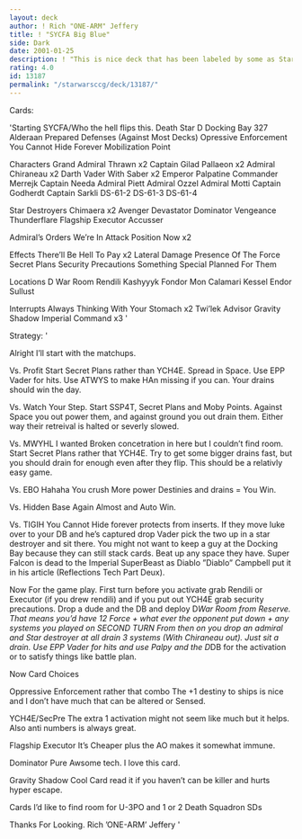 ```yaml
---
layout: deck
author: ! Rich "ONE-ARM" Jeffery
title: ! "SYCFA Big Blue"
side: Dark
date: 2001-01-25
description: ! "This is nice deck that has been labeled by some as Star Destroyer Swarm. With its quick Activation and some luck this deck can beat almost anything."
rating: 4.0
id: 13187
permalink: "/starwarsccg/deck/13187/"
---
```

Cards: 

'Starting
SYCFA/Who the hell flips this.
Death Star
D Docking Bay 327
Alderaan
Prepared Defenses
(Against Most Decks)
Opressive Enforcement
You Cannot Hide Forever
Mobilization Point

Characters
Grand Admiral Thrawn x2
Captain Gilad Pallaeon x2
Admiral Chiraneau x2
Darth Vader With Saber x2
Emperor Palpatine
Commander Merrejk
Captain Needa
Admiral Piett
Admiral Ozzel
Admiral Motti
Captain Godherdt
Captain Sarkli
DS-61-2
DS-61-3
DS-61-4

Star Destroyers
Chimaera x2
Avenger
Devastator
Dominator
Vengeance
Thunderflare
Flagship Executor
Accusser

Admiral’s Orders
We’re In Attack Position Now x2

Effects
There’ll Be Hell To Pay x2
Lateral Damage
Presence Of The Force
Secret Plans
Security Precautions
Something Special Planned For Them

Locations
D War Room
Rendili
Kashyyyk
Fondor
Mon Calamari
Kessel
Endor
Sullust

Interrupts
Always Thinking With Your Stomach x2
Twi’lek Advisor
Gravity Shadow
Imperial Command x3 '

Strategy: '

Alright I’ll start with the matchups.

Vs. Profit
    Start Secret Plans rather than YCH4E. Spread in Space. Use EPP Vader for hits. Use ATWYS to make HAn missing if you can. Your drains should win the day.

Vs. Watch Your Step.
    Start SSP4T, Secret Plans and Moby Points. Against Space you out power them, and against ground you out drain them. Either way their retreival is halted or severly slowed.

Vs. MWYHL
    I wanted Broken concetration in here but I couldn’t find room. Start Secret Plans rather that YCH4E. Try to get some bigger drains fast, but you should drain for enough even after they flip. This should be a relativly easy game.

Vs. EBO
    Hahaha You crush More power Destinies and drains = You Win.

Vs. Hidden Base
    Again Almost and Auto Win.

Vs. TIGIH
    You Cannot Hide forever protects from inserts.
If they move luke over to your DB and he’s captured drop Vader pick the two up in a star destroyer and sit there. You might not want to keep a guy at the Docking Bay because they can still stack cards. Beat up any space they have. Super Falcon is dead to the Imperial SuperBeast as Diablo ”Diablo” Campbell put it in his article (Reflections Tech Part Deux).


Now For the game play. First turn before you activate grab Rendili or Executor (if you drew rendili) and if you put out YCH4E grab security precautions. Drop a dude and the DB and deploy D*War Room from Reserve. That means you’d have 12 Force + what ever the opponent put down + any systems you played on SECOND TURN From then on you drop an admiral and Star destroyer at all drain 3 systems (With Chiraneau out). Just sit a drain. Use EPP Vader for hits and use Palpy and the D*DB for the activation or to satisfy things like battle plan.

Now Card Choices

Oppressive Enforcement rather that combo The +1 destiny to ships is nice and I don’t have much that can be altered or Sensed.

YCH4E/SecPre The extra 1 activation might not seem like much but it helps. Also anti numbers is always great.

Flagship Executor It’s Cheaper plus the AO makes it somewhat immune.

Dominator Pure Awsome tech. I love this card.

Gravity Shadow Cool Card read it if you haven’t can be killer and hurts hyper escape.

Cards I’d like to find room for
U-3PO and 1 or 2 Death Squadron SDs


Thanks For Looking.
Rich ’ONE-ARM’ Jeffery '
